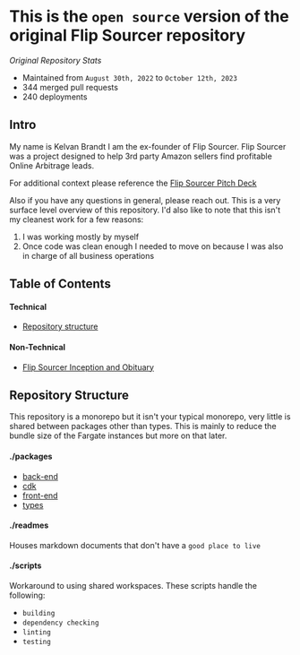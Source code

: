 # This is the `open source` version of the original Flip Sourcer repository

_Original Repository Stats_

- Maintained from `August 30th, 2022` to `October 12th, 2023`
- 344 merged pull requests
- 240 deployments

## Intro

My name is Kelvan Brandt I am the ex-founder of Flip Sourcer. Flip Sourcer was a project designed to help 3rd party Amazon sellers find profitable Online Arbitrage leads.

For additional context please reference the [Flip Sourcer Pitch Deck](https://flipsourcer.com/flip-sourcer-deck.pdf)

Also if you have any questions in general, please reach out. This is a very surface level overview of this repository. I'd also like to note that this isn't my cleanest work for a few reasons:

1. I was working mostly by myself
2. Once code was clean enough I needed to move on because I was also in charge of all business operations

## Table of Contents

#### Technical

- [Repository structure](#repository-structure)

#### Non-Technical

- [Flip Sourcer Inception and Obituary](./readmes/FLIP_SOURCER_INCEPTION_AND_OBITUARY.md)

## Repository Structure

This repository is a monorepo but it isn't your typical monorepo, very little is shared between packages other than types. This is mainly to reduce the bundle size of the Fargate instances but more on that later.

#### ./packages
- [back-end](./packages/back-end/README.md)
- [cdk](./packages/cdk/README.md)
- [front-end](./packages/cdk/README.md)
- [types](./packages/cdk/README.md)

#### ./readmes

Houses markdown documents that don't have a `good place to live`

#### ./scripts

Workaround to using shared workspaces. These scripts handle the following:

- `building`
- `dependency checking`
- `linting`
- `testing`